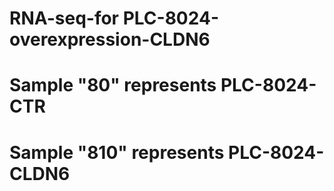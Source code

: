 # RNA-seq-for PLC-8024-overexpression-CLDN6
# Sample "80" represents PLC-8024-CTR
# Sample "810" represents PLC-8024-CLDN6
